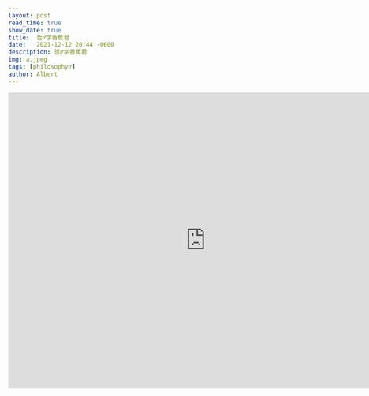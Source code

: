 ```yaml
---
layout: post
read_time: true
show_date: true
title:  哲♂学香蕉君
date:   2021-12-12 20:44 -0600
description: 哲♂学香蕉君
img: a.jpeg
tags: [philosophy♂]
author: Albert
---
```

<iframe 
src="https://hub.fastgit.org/Albert-wuchenyu/Albert-wuchenyu.github.io/blob/main/assets/img/posts/20211212/香蕉君.mp4" 
scrolling="no" 
border="0" 
frameborder="no" 
framespacing="0" 
allowfullscreen="true" 
height=600 
width=800> 
</iframe>
